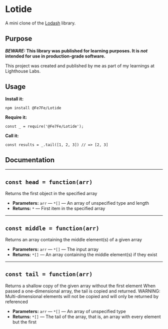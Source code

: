 # Lotide

A mini clone of the [Lodash](https://lodash.com) library.

## Purpose

**_BEWARE:_ This library was published for learning purposes. It is _not_ intended for use in production-grade software.**

This project was created and published by me as part of my learnings at Lighthouse Labs.

## Usage

**Install it:**

`npm install @Fe7Fe/Lotide`

**Require it:**

`const _ = require('@Fe7Fe/Lotide');`

**Call it:**

`const results = _.tail([1, 2, 3]) // => [2, 3]`

## Documentation

---

## `const head = function(arr)`

Returns the first object in the specified array

- **Parameters:** `arr` — `*[]` — An array of unspecified type and length
- **Returns:** `*` — First item in the specified array

---

## `const middle = function(arr)`

Returns an array containing the middle element(s) of a given array

- **Parameters:** `arr` — `*[]` — The input array
- **Returns:** `*[]` — An array containing the middle element(s) if they exist

---

## `const tail = function(arr)`

Returns a shallow copy of the given array without the first element When passed a one-dimensional array, the tail is copied and returned. WARNING: Multi-dimensional elements will not be copied and will only be returned by referenced

- **Parameters:** `arr` — `*[]` — An array of unspecified type
- **Returns:** `*[]` — The tail of the array, that is, an array with every element but the first
